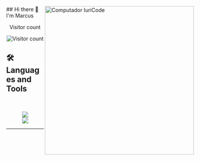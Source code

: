 <img src="https://raw.githubusercontent.com/MicaelliMedeiros/micaellimedeiros/master/image/computer-illustration.png" min-width="400px" max-width="400px" width="400px" align="right" alt="Computador IuriCode">
## Hi there 👋 I'm Marcus

<div align="center">
  <p>Visitor count</p>
  <img src="https://hits.sh/github.com/MarcusOlesen.svg?style=flat-square&label=Visitors" alt="Visitor count" />
</div>

<!img src="https://github-readme-stats.vercel.app/api?username=MarcusOlesen&show_icons=true&count_private=true" min-width="400px" max-width="400px" width="400px" align="middle" alt="Stats"> 

<!img src="https://github-readme-stats.vercel.app/api/top-langs/?username=MarcusOlesen" min-width="400px" max-width="300px" width="300px" align="middle" alt="langs">


## 🛠️ Languages and Tools

<br>

<p align="center">
  <img src="https://skillicons.dev/icons?i=python,pytorch,tensorflow,anaconda,mysql,postgres,sqlite" />
  <br>
  <img src="https://skillicons.dev/icons?i=r,bash,java,git,github,html,matlab,latex,md" />
</p>

<hr>



<!--
**MarcusOlesen/MarcusOlesen** is a ✨ _special_ ✨ repository because its `README.md` (this file) appears on your GitHub profile.

Here are some ideas to get you started:

- 🔭 I’m currently working on ...
- 🌱 I’m currently learning ...
- 👯 I’m looking to collaborate on ...
- 🤔 I’m looking for help with ...
- 💬 Ask me about ...
- 📫 How to reach me: ...
- 😄 Pronouns: ...
- ⚡ Fun fact: ...
-->
